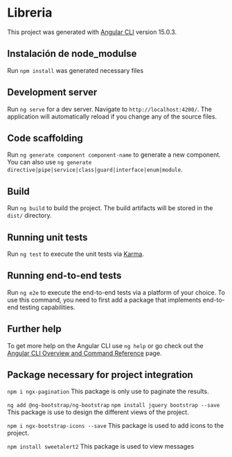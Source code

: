 # Libreria

This project was generated with [Angular CLI](https://github.com/angular/angular-cli) version 15.0.3.

## Instalación de node_modulse

Run `npm install` was generated necessary files

## Development server

Run `ng serve` for a dev server. Navigate to `http://localhost:4200/`. The application will automatically reload if you change any of the source files.

## Code scaffolding

Run `ng generate component component-name` to generate a new component. You can also use `ng generate directive|pipe|service|class|guard|interface|enum|module`.

## Build

Run `ng build` to build the project. The build artifacts will be stored in the `dist/` directory.

## Running unit tests

Run `ng test` to execute the unit tests via [Karma](https://karma-runner.github.io).

## Running end-to-end tests

Run `ng e2e` to execute the end-to-end tests via a platform of your choice. To use this command, you need to first add a package that implements end-to-end testing capabilities.

## Further help

To get more help on the Angular CLI use `ng help` or go check out the [Angular CLI Overview and Command Reference](https://angular.io/cli) page.

## Package necessary for project integration

`npm i ngx-pagination`
This package is only use to paginate the results.

`ng add @ng-bootstrap/ng-bootstrap`
`npm install jquery bootstrap --save`
This package is use to design the different views of the project.

`npm i ngx-bootstrap-icons --save`
This package is used to add icons to the project.

`npm install sweetalert2`
This package is used to view messages

